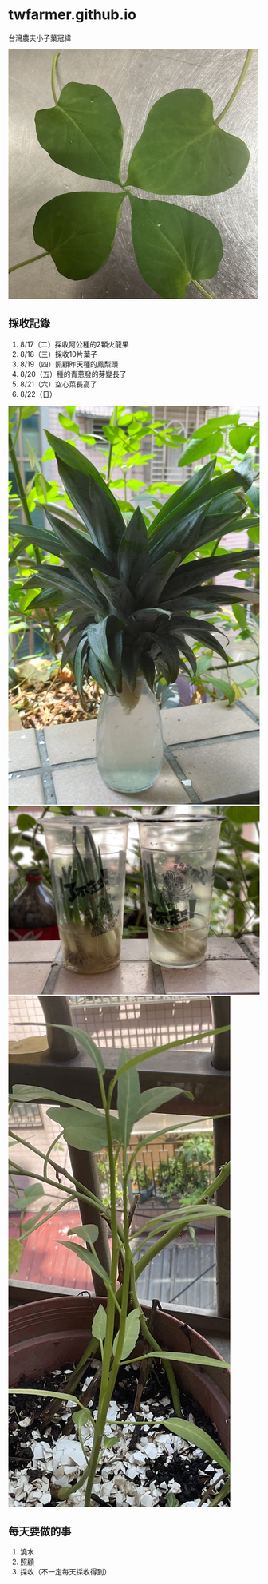 # twfarmer.github.io
台灣農夫小子葉冠緯

![leaves.jpg](leaves.jpg)

## 採收記錄
1. 8/17（二）採收阿公種的2顆火龍果
2. 8/18（三）採收10片葉子
3. 8/19（四）照顧昨天種的鳳梨頭
4. 8/20（五）種的青蔥發的芽變長了
5. 8/21（六）空心菜長高了
6. 8/22（日）

![pineapple_head.jpg](pineapple_head.jpg)
![green_onion.jpg](green_onion.jpg)
![water_spinach.jpg](water_spinach.jpg)

## 每天要做的事
1. 澆水
2. 照顧
3. 採收（不一定每天採收得到）
